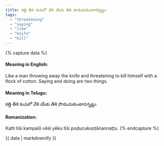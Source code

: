 ```yaml
---
title: కత్తి తీశి కంపలో వేశి యేకు తీశి పొడుచుకుంటానన్నట్టు.
tags:
  - "threatening"
  - "saying"
  - "like"
  - "knife"
  - "kill"
---
```


{% capture data %}
#### Meaning in English:
Like a man throwing away the knife and threatening to kill himself with a flock of cotton.
Saying and doing are two things.

#### Meaning in Telugu:
కత్తి తీశి కంపలో వేశి యేకు తీశి పొడుచుకుంటానన్నట్టు.

#### Romanization:
Katti tīśi kampalō vēśi yēku tīśi poḍucukuṇṭānannaṭṭu.
{% endcapture %}

{{ data | markdownify }}

